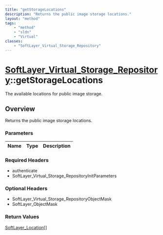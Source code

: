 ```yaml
---
title: "getStorageLocations"
description: "Returns the public image storage locations."
layout: "method"
tags:
    - "method"
    - "sldn"
    - "Virtual"
classes:
    - "SoftLayer_Virtual_Storage_Repository"
---
```

# [SoftLayer_Virtual_Storage_Repository](/reference/services/SoftLayer_Virtual_Storage_Repository)::getStorageLocations

The available locations for public image storage. 


## Overview 
Returns the public image storage locations. 

### Parameters 
|Name | Type | Description |
| --- | --- | --- |


### Required Headers
* authenticate
* SoftLayer_Virtual_Storage_RepositoryInitParameters

### Optional Headers
* SoftLayer_Virtual_Storage_RepositoryObjectMask
* SoftLayer_ObjectMask

### Return Values
<a href='/reference/datatypes/SoftLayer_Location'>SoftLayer_Location[] </a>

